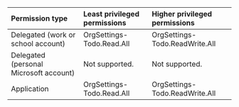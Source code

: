 |Permission type|Least privileged permissions|Higher privileged permissions|
|:---|:---|:---|
|Delegated (work or school account)|OrgSettings-Todo.Read.All|OrgSettings-Todo.ReadWrite.All|
|Delegated (personal Microsoft account)|Not supported.|Not supported.|
|Application|OrgSettings-Todo.Read.All|OrgSettings-Todo.ReadWrite.All|